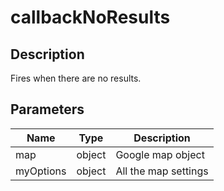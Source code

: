 # callbackNoResults

## Description

Fires when there are no results.

## Parameters

| Name | Type | Description |
|---|---|---|
| map | object | Google map object |
| myOptions | object | All the map settings |